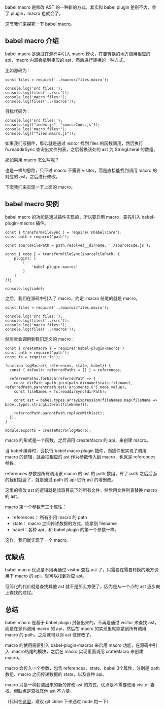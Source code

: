 babel macro 是修改 AST 的一种新的方式，其实和 babel plugin 差别不大，会了 plugin，macro 也就会了。

这节我们来探究一下 babel macro。

## babel macro 介绍

babel macro 是通过在源码中引入 macro 模块，在要转换的地方调用相应的 api，macro 内部会拿到相应的 ast，然后进行转换的一种方式。

比如源码为：

    const files = require('../macros/files.macro');
    
    console.log('src files:');
    console.log(files('../src'));
    console.log('macro files:');
    console.log(files('../macros'));
    

目标代码为：

    console.log('src files:');
    console.log(["index.js", "sourceCode.js"]);
    console.log('macro files:');
    console.log(["files.macro.js"]);
    

如果我们写插件，那么就是通过 visitor 找到 files 的函数调用，然后执行 fs.readdirSync 查询出文件列表，之后替换该处的 ast 为 StringLiteral 的数组。

那如果用 macro 怎么写呢？

也是一样的思路，只不过 macro 不需要 visitor，而是直接能找到调用 macro 的对应的 ast，之后进行修改。

下面我们来实现一下上面的 macro。

## babel macro 实例

babel macro 的功能是通过插件实现的，所以要启用 macro，要先引入 babel-plugin-macros 插件。

    const { transformFileSync } = require('@babel/core');
    const path = require('path');
    
    const sourceFilePath = path.resolve(__dirname, './sourceCode.js');
    
    const { code } = transformFileSync(sourceFilePath, {
        plugins: [
            [
                'babel-plugin-macros'
            ]
        ]
    });
    
    console.log(code);
    

之后，我们在源码中引入了 macro，约定 .macro 结尾的就是 macro。

    const files = require('../macros/files.macro');
    
    console.log('src files:');
    console.log(files('../src'));
    console.log('macro files:');
    console.log(files('../macros'));
    

然后就会调用到我们定义的 macro：

    const { createMacro } = require('babel-plugin-macros')
    const path = require('path');
    const fs = require('fs');
    
    function logMacro({ references, state, babel}) {
      const { default: referredPaths = [] } = references;
    
      referredPaths.forEach(referredPath => {
        const dirPath =path.join(path.dirname(state.filename), referredPath.parentPath.get('arguments.0').node.value);
        const fileNames = fs.readdirSync(dirPath);
    
        const ast = babel.types.arrayExpression(fileNames.map(fileName => babel.types.stringLiteral(fileName)));
    
        referredPath.parentPath.replaceWith(ast);
      });
    }
    
    module.exports = createMacro(logMacro);
    

macro 的形式是一个函数，之后调用 createMacro 的 api，来创建 macro。

当 babel 编译时，会执行 babel macro plugin 插件，而插件里实现了调用 macro 的逻辑，就会把相应的 ast 作为参数传入到 macro，也就是 references 参数。

references 参数是所有调用该 macro 的 ast 的 path 数组，有了 path 之后后面的我们就会了，就是通过 path 的 api 进行 ast 的增删改。

这里的修改 ast 的逻辑就是读取目录下的所有文件，然后用文件列表替换 macro 的 ast。

macro 第一个参数有三个属性：

* references： 所有引用 macro 的 path
* state： macro 之间传递数据的方式，能拿到 filename
* babel：各种 api，和 babel plugin 的第一个参数一样。

这样，我们就实现了一个 macro。

## 优缺点

babel macro 优点是不用再通过 visitor 查找 ast 了，只需要在需要转换的地方调用下 macro 的 api，就可以找到对应 ast。

但简化的代价就是查找其他 ast 就不是那么方便了，因为是从一个点的 ast 逐步向上查找的过程。

## 总结

babel macro 是基于 babel plugin 封装出来的，不再是通过 visitor 来查找 ast，而是在源码调用 macro 的 api，然后在 macro 的实现里就能拿到所有调用 macro 的 path，之后就可以对 ast 做修改了。

macro 的使用需要引入 babel-plugin-macros 来启用 macro 功能，在源码中引入 .macro结尾的模块，之后在 macro 实现里面调用 crateMacro 来创建 macro。

macro 会传入一个参数，包含 references、state、babel 3个属性，分别是 path 数组、macro 之间传递数据的 state，以及各种 api。

macro 只是一种封装出来的新的修改 ast 的方式，优点是不需要使用 visitor 查找，但缺点是查找其他 ast 不方便。

（代码在[这里](https://github.com/QuarkGluonPlasma/babel-plugin-exercize)，建议 git clone 下来通过 node 跑一下）